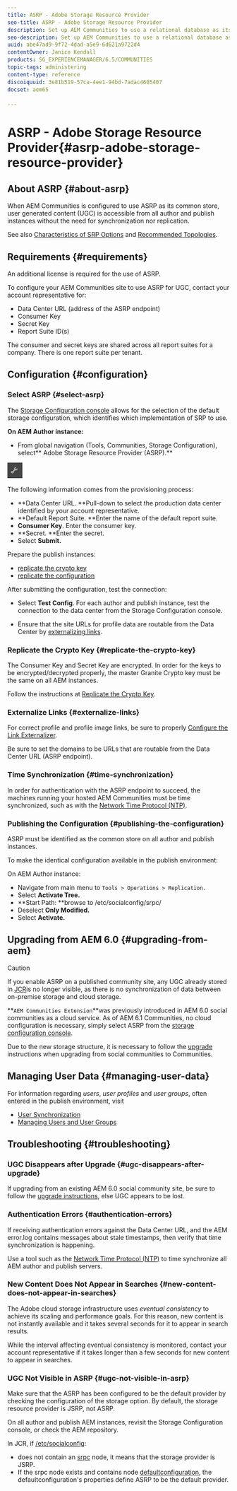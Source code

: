 ```yaml
---
title: ASRP - Adobe Storage Resource Provider
seo-title: ASRP - Adobe Storage Resource Provider
description: Set up AEM Communities to use a relational database as its common store
seo-description: Set up AEM Communities to use a relational database as its common store
uuid: abe47ad9-9f72-4dad-a5e9-6d621a9722d4
contentOwner: Janice Kendall
products: SG_EXPERIENCEMANAGER/6.5/COMMUNITIES
topic-tags: administering
content-type: reference
discoiquuid: 3e81b519-57ca-4ee1-94bd-7adac4605407
docset: aem65

---
```


# ASRP - Adobe Storage Resource Provider{#asrp-adobe-storage-resource-provider}

## About ASRP {#about-asrp}

When AEM Communities is configured to use ASRP as its common store, user generated content (UGC) is accessible from all author and publish instances without the need for synchronization nor replication.

See also [Characteristics of SRP Options](/help/communities/working-with-srp.md#characteristics-of-srp-options) and [Recommended Topologies](/help/communities/topologies.md).

## Requirements {#requirements}

An additional license is required for the use of ASRP.

To configure your AEM Communities site to use ASRP for UGC, contact your account representative for:

* Data Center URL (address of the ASRP endpoint)
* Consumer Key
* Secret Key
* Report Suite ID(s)

The consumer and secret keys are shared across all report suites for a company. There is one report suite per tenant.

## Configuration {#configuration}

### Select ASRP {#select-asrp}

The [Storage Configuration console](/help/communities/srp-config.md) allows for the selection of the default storage configuration, which identifies which implementation of SRP to use.

**On AEM Author instance:**

* From global navigation (Tools, Communities, Storage Configuration), select** Adobe Storage Resource Provider (ASRP).**

![chlimage_1-30](assets/chlimage_1-30.png)

The following information comes from the provisioning process:

* **Data Center URL. **Pull-down to select the production data center identified by your account representative.
* **Default Report Suite. **Enter the name of the default report suite.
* **Consumer Key**. Enter the consumer key.
* **Secret. **Enter the secret.
* Select **Submit.**

Prepare the publish instances:

* [replicate the crypto key](#replicate-the-crypto-key)
* [replicate the configuration](#publishing-the-configuration)

After submitting the configuration, test the connection:

* Select **Test Config**. For each author and publish instance, test the connection to the data center from the Storage Configuration console.

* Ensure that the site URLs for profile data are routable from the Data Center by [externalizing links](#externalize-links).

### Replicate the Crypto Key {#replicate-the-crypto-key}

The Consumer Key and Secret Key are encrypted. In order for the keys to be encrypted/decrypted properly, the master Granite Crypto key must be the same on all AEM instances.

Follow the instructions at [Replicate the Crypto Key](/help/communities/deploy-communities.md#replicate-the-crypto-key).

### Externalize Links {#externalize-links}

For correct profile and profile image links, be sure to properly [Configure the Link Externalizer](/help/sites-developing/externalizer.md).

Be sure to set the domains to be URLs that are routable from the Data Center URL (ASRP endpoint).

### Time Synchronization {#time-synchronization}

In order for authentication with the ASRP endpoint to succeed, the machines running your hosted AEM Communities must be time synchronized, such as with the [Network Time Protocol (NTP)](https://www.ntp.org/).

### Publishing the Configuration {#publishing-the-configuration}

ASRP must be identified as the common store on all author and publish instances.

To make the identical configuration available in the publish environment:

On AEM Author instance:

* Navigate from main menu to `Tools > Operations > Replication.`
* Select **Activate Tree.**
* **Start Path:
  **browse to /etc/socialconfig/srpc/
* Deselect **Only Modified.**
* Select **Activate.**

## Upgrading from AEM 6.0 {#upgrading-from-aem}

>[!CAUTION]
>
>If you enable ASRP on a published community site, any UGC already stored in [JCR](/help/communities/jsrp.md)is no longer visible, as there is no synchronization of data between on-premise storage and cloud storage.

**`AEM Communities Extension`**was previously introduced in AEM 6.0 social communities as a cloud service. As of AEM 6.1 Communities, no cloud configuration is necessary, simply select ASRP from the [storage configuration console](/help/communities/srp-config.md).

Due to the new storage structure, it is necessary to follow the [upgrade](/help/communities/upgrade.md#adobe-cloud-storage) instructions when upgrading from social communities to Communities.

## Managing User Data {#managing-user-data}

For information regarding *users*, *user profiles* and *user groups*, often entered in the publish environment, visit

* [User Synchronization](/help/communities/sync.md)
* [Managing Users and User Groups](/help/communities/users.md)

## Troubleshooting {#troubleshooting}

### UGC Disappears after Upgrade {#ugc-disappears-after-upgrade}

If upgrading from an existing AEM 6.0 social community site, be sure to follow the [upgrade instructions](/help/communities/upgrade.md#adobe-cloud-storage), else UGC appears to be lost.

### Authentication Errors {#authentication-errors}

If receiving authentication errors against the Data Center URL, and the AEM error.log contains messages about stale timestamps, then verify that time synchronization is happening.

Use a tool such as the [Network Time Protocol (NTP)](https://www.ntp.org/) to time synchronize all AEM author and publish servers.

### New Content Does Not Appear in Searches {#new-content-does-not-appear-in-searches}

The Adobe cloud storage infrastructure uses *eventual consistency* to achieve its scaling and performance goals. For this reason, new content is not instantly available and it takes several seconds for it to appear in search results.

While the interval affecting eventual consistency is monitored, contact your account representative if it takes longer than a few seconds for new content to appear in searches.

### UGC Not Visible in ASRP {#ugc-not-visible-in-asrp}

Make sure that the ASRP has been configured to be the default provider by checking the configuration of the storage option. By default, the storage resource provider is JSRP, not ASRP.

On all author and publish AEM instances, revisit the Storage Configuration console, or check the AEM repository.

In JCR, if [/etc/socialconfig](https://localhost:4502/crx/de/index.jsp#/etc/socialconfig/):

* does not contain an [srpc](https://localhost:4502/crx/de/index.jsp#/etc/socialconfig/srpc) node, it means that the storage provider is JSRP.
* If the srpc node exists and contains node [defaultconfiguration](https://localhost:4502/crx/de/index.jsp#/etc/socialconfig/srpc/defaultconfiguration), the defaultconfiguration's properties define ASRP to be the default provider.


